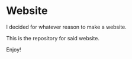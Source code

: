 # Website

I decided for whatever reason to make a website. 

This is the repository for said website.

Enjoy!
